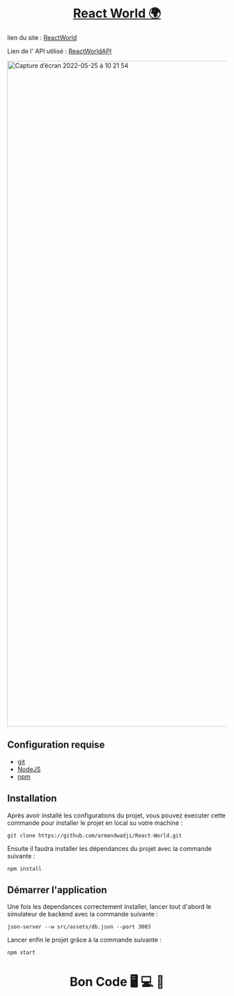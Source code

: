 <div>
  <h1 align="center">
    <a href="https://github.com/armandwadji/React-World.git">React World 🌍
    </a>  
  </h1>
</div> 

lien du site : [ReactWorld](https://reactworldaw.netlify.app)

Lien de l' API utilisé : [ReactWorldAPI](https://restcountries.com/v3.1/all?fields=name,population,region,capital,flags)

<img width="1526" alt="Capture d’écran 2022-05-25 à 10 21 54" src="https://user-images.githubusercontent.com/90448006/170216272-b24ca971-bac3-4db1-a8bf-adb7e85ffb81.png">

## Configuration requise

- [git][git]
- [NodeJS][node]
- [npm][npm]

## Installation
Après avoir installé les configurations du projet, vous pouvez executer cette commande pour installer le projet en local su votre machine :

```
git clone https://github.com/armandwadji/React-World.git
```

Ensuite il faudra installer les dépendances du projet avec la commande suivante :

```
npm install
```
## Démarrer l'application
Une fois les dependances correctement installer, lancer tout d'abord le simulateur de backend avec la commande suivante :

```
json-server --w src/assets/db.json --port 3003
```


Lancer enfin le projet grâce à la commande suivante :

```
npm start
```

<h1 align="center">Bon Code 🖥 💻 📱</h1>

<!-- prettier-ignore-start -->
[npm]: https://www.npmjs.com/
[node]: https://nodejs.org
[git]: https://git-scm.com/
<!-- prettier-ignore-end -->

